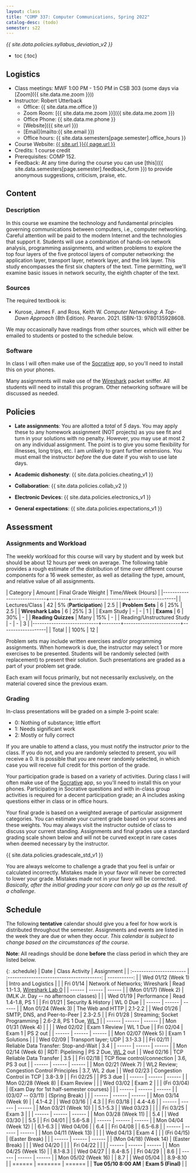 ```yaml
---
layout: class
title: "COMP 337: Computer Communications, Spring 2022"
catalog-desc: (todo)
semester: s22
---
```


*{{ site.data.policies.syllabus_deviation_v2 }}*

* toc
{:toc}

## Logistics

* Class meetings: MWF 1:00 PM - 1:50 PM in CSB 303 (some days via [Zoom]({{ site.data.me.zoom }}))
* Instructor: Robert Utterback
  * Office: {{ site.data.me.office }}
  * Zoom Room: [{{ site.data.me.zoom }}]({{ site.data.me.zoom }})
  * Office Phone: {{ site.data.me.phone }}
  * [Website]({{ site.url }})
  * [Email](mailto:{{ site.email }})
  * Office hours: {{ site.data.semesters[page.semester].office_hours }}
* Course Website: <a href="{{ site.url }}{{ page.url }}">{{ site.url }}{{ page.url }}</a>
* Credits: 1 course credit
* Prerequisites: COMP 152.
* Feedback: At any time during the course you can use
  [this]({{ site.data.semesters[page.semester].feedback_form }}) to provide
  anonymous suggestions, criticism, praise, etc.

## Content

### Description

In this course we examine the technology and fundamental principles
governing communications between computers, i.e., computer
networking. Careful attention will be paid to the modern Internet and
the technologies that support it. Students will use a combination of
hands-on network analysis, programming assignments, and written
problems to explore the top four layers of the five protocol layers of
computer networking: the application layer, transport layer, network
layer, and the link layer. This study encompasses the first six
chapters of the text. Time permitting, we'll examine basic issues in
network security, the eighth chapter of the text.

### Sources

The required textbook is:

* Kurose, James F. and Ross, Keith W. *Computer Networking: A Top-Down Approach* (8th
  Edition). Pearon. 2021. ISBN-13: 9780135928608.
  
We may occasionally have readings from other sources, which will
either be emailed to students or posted to the schedule below.

### Software

In class I will often make use of the
[Socrative](https://socrative.com) app, so you'll need to install this
on your phones.

Many assignments will make use of the
[Wireshark](https://www.wireshark.org/) packet sniffer. All students
will need to install this program. Other networking software will be
discussed as needed.

## Policies

* **Late assignments**: You are allotted a *total* of *5* days. You
  may apply these to any homework assignment (NOT projects) as you see
  fit and turn in your solutions with no penalty. However, you may use
  at most 2 on any individual assignment. The point is to give you
  some flexibility for illnesses, long trips, etc. I am unlikely to
  grant further extensions. You must email the instructor *before* the
  due date if you wish to use late days.

* **Academic dishonesty**: {{ site.data.policies.cheating_v1 }}

* **Collaboration**: {{ site.data.policies.collab_v2 }}

* **Electronic Devices**: {{ site.data.policies.electronics_v1 }}

* **General expectations**: {{ site.data.policies.expectations_v1 }}

## Assessment

### Assignments and Workload

The weekly workload for this course will vary by student and by week
but should be about 12 hours per week on average. The following table
provides a rough estimate of the distribution of time over different
course components for a 16 week semester, as well as detailing the
type, amount, and relative value of all assignments.

| Category                   | Amount |     Final Grade Weight | Time/Week (Hours) |
|----------------------------+--------+------------------------+-------------------|
| Lectures/Class             |     42 | 5% (**Participation**) |               2.5 |
| **Problem Sets**           |      6 |                    25% |               2.5 |
| **Wireshark Labs**         |      6 |                    25% |                 3 |
| Exam Study                 |      - |                      - |                 1 |
| **Exams**                  |      6 |                    30% |                 - |
| **Reading Quizzes**        |   Many |                    15% |                 - |
| Reading/Unstructured Study |      - |                      - |                 3 |
|----------------------------+--------+------------------------+-------------------|
| Total                      |        |                   100% |                12 |

Problem sets may include written exercises and/or programming
assignments. When homework is due, the instructor may select 1 or more
exercises to be presented. Students will be randomly selected (with
replacement) to present their solution. Such presentations are graded
as a part of your problem set grade.

Each exam will focus primarily, but not necessarily exclusively, on
the material covered since the previous exam.

### Grading

In-class presentations will be graded on a simple 3-point scale:

- 0: Nothing of substance; little effort
- 1: Needs significant work
- 2: Mostly or fully correct

If you are unable to attend a class, you must notify the instructor
*prior* to the class. If you do not, and you are randomly selected to
present, you will receive a 0. It is possible that you are never
randomly selected, in which case you will receive full credit for this
portion of the grade.

Your participation grade is based on a variety of activities. During
class I will often make use of the [Socrative](https://socrative.com)
app, so you'll need to install this on your phones. Participating in
Socrative questions and with in-class group activities is required for
a decent participation grade; an A includes asking questions either in
class or in office hours.

Your final grade is based on a weighted average of particular
assignment categories. You can estimate your current grade based on
your scores and these weights. You may always visit the instructor
outside of class to discuss your current standing. Assignments and
final grades use a standard grading scale shown below and will not
be curved except in rare cases when deemed necessary by the
instructor.

{{ site.data.policies.gradescale_std_v1 }}

You are always welcome to challenge a grade that you feel is unfair or
calculated incorrectly. Mistakes made in your favor will never be
corrected to lower your grade. Mistakes made not in your favor will be
corrected. *Basically, after the initial grading your score can only
go up as the result of a challenge.*

## Schedule
The following **tentative** calendar should give you a feel for how
work is distributed throughout the semester. Assignments and events
are listed in the week they are due or when they occur. *This calendar
is subject to change based on the circumstances of the course*.

**Note**: All readings should be done **before** the class period in
which they are listed below.

<!-- Each day's slides/notes can be found in [this shared -->
<!-- folder](https://monmouthcollege-my.sharepoint.com/:f:/g/personal/rutterback_monmouthcollege_edu/El9m6H7DIk9PmTw_63XCwhABvx_cembEy2hSjaVvBX1fCg?e=6RM3Cl). You -->
<!-- will need to be logged in to your Monmouth College account to see the -->
<!-- folder. If I have not uploaded the week's slides by Friday afternoon -->
<!-- you are free to email me a reminder. -->


{: .schedule}
| Date                     | Class Activity                             | Assignment                         |
| :----------------------- | :----------------------------------------: | -----------:                       |
| Wed 01/12 (Week 1)       | Intro and Logistics                        |                                    |
| Fri 01/14                | Network of Networks; Wireshark             | Read 1.1-1.3, [Wireshark Lab 0][1] |
| ------                   | ------                                     | ------                             |
| (Mon 01/17) (Week 2)     | (MLK Jr. Day -- no afternoon classes)      |                                    |
| Wed 01/19                | Performance                                | Read 1.4-1.8, PS 1                 |
| Fri 01/21                | Security & History                         | WL 0 Due                           |
| ------                   | ------                                     | ------                             |
| Mon 01/24 (Week 3)       | The Web and HTTP                           | 2.1-2.2                            |
| Wed 01/26                | SMTP, DNS, and Peer-to-Peer                | 2.3-2.5                            |
| Fri 01/28                | Streaming; Socket Programming              | 2.6-2.8, PS 1 Due, [WL 1][2]       |
| ------                   | ------                                     | ------                             |
| Mon 01/31 (Week 4)       |                                            |                                    |
| Wed 02/02                | Exam 1 Review                              | WL 1 Due                           |
| Fri 02/04                | Exam 1                                     | PS 2 out                           |
| ------                   | ------                                     | ------                             |
| Mon 02/07 (Week 5)       | Exam 1 Solutions                           |                                    |
| Wed 02/09                | Transport layer; UDP                       | 3.1-3.3                            |
| Fri 02/11                | Reliable Data Transfer: Stop-and-Wait      | 3.4                                |
| ------                   | ------                                     | ------                             |
| Mon 02/14 (Week 6)       | RDT: Pipelining                            | PS 2 Due, [WL 2][3] out            |
| Wed 02/16                | TCP Reliable Data Transfer                 | 3.5                                |
| Fri 02/18                | TCP flow control/connection                | 3.6, PS 3 out                      |
| ------                   | ------                                     | ------                             |
| Mon 02/21 (Week 7)       | WL2 Review; Congestion Control Principles  | 3.7, WL 2 due                      |
| Wed 02/23                | Congestion Control in TCP                  | 3.8-3.9                            |
| Fri 02/25                |                                            | PS 3 due                           |
| ------                   | ------                                     | ------                             |
| Mon 02/28 (Week 8)       | Exam Review                                |                                    |
| Wed 03/02                | Exam 2                                     |                                    |
| (Fri 03/04)              | (Exam Day for 1st half-semester courses)   |                                    |
| ------                   | ------                                     | ------                             |
| (03/07 -- 03/11)         | (Spring Break)                             |                                    |
| ------                   | ------                                     | ------                             |
| Mon 03/14 (Week 9)       |                                            | 4.1-4.2                            |
| Wed 03/16                |                                            | 4.3                                |
| Fri 03/18                |                                            | 4.4-4.6                            |
| ------                   | ------                                     | ------                             |
| Mon 03/21 (Week 10)      |                                            | 5.1-5.3                            |
| Wed 03/23                |                                            |                                    |
| Fri 03/25                | Exam 3                                     |                                    |
| ------                   | ------                                     | ------                             |
| Mon 03/28 (Week 11)      |                                            | 5.4                                |
| Wed 03/30                |                                            | 5.5                                |
| Fri 04/01                |                                            | 5.6-5.8                            |
| ------                   | ------                                     | ------                             |
| Mon 04/04 (Week 12)      |                                            | 6.1-6.3                            |
| Wed 04/06                |                                            | 6.4                                |
| Fri 04/08                |                                            | 6.5-6.8                            |
| ------                   | ------                                     | ------                             |
| Mon 04/11 (Week 13)      |                                            |                                    |
| Wed 04/13                | Exam 4                                     |                                    |
| (Fri 04/15)              | (Easter Break)                             |                                    |
| ------                   | ------                                     | ------                             |
| (Mon 04/18) (Week 14)    | (Easter Break)                             |                                    |
| Wed 04/20                |                                            |                                    |
| Fri 04/22                |                                            |                                    |
| ------                   | ------                                     | ------                             |
| Mon 04/25 (Week 15)      |                                            | 8.1-8.3                            |
| Wed 04/27                |                                            | 8.4-8.5                            |
| Fri 04/29                |                                            | 8.6                                |
| ------                   | ------                                     | ------                             |
| Mon 05/02 (Week 16)      |                                            | 8.7                                |
| Wed 05/04                |                                            | 8.9-8.10                           |
| ======                   | =======                                    | ======                             |
| **Tue 05/10 8:00 AM**    | **Exam 5 (Final)**                         |                                    |


[1]: https://monmouthcollege-my.sharepoint.com/:w:/g/personal/rutterback_monmouthcollege_edu/Eb3WAZMznENBumledDjqHrwBo4YEWxA7lLQEkWSRXRJKKA?e=WGXdVy
[2]: https://monmouthcollege-my.sharepoint.com/:w:/g/personal/rutterback_monmouthcollege_edu/EaMa0gNQUHdFvW5XuGWkZU0Bv2TA4_GWzWBQQcCd_TrE3w?e=1mtRfJ
[3]: https://monmouthcollege-my.sharepoint.com/:w:/g/personal/rutterback_monmouthcollege_edu/Ed3lfQnxD39CtEh2Nsxd1V4BB9GYVynhptqBxSu7spTAGA?e=Ue05L5

<!-- Local Variables: -->
<!-- eval: (orgtbl-mode) -->
<!-- End: -->
